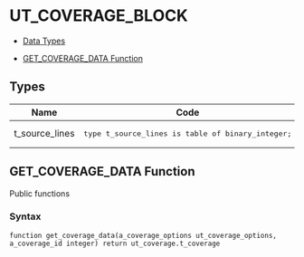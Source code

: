 # UT_COVERAGE_BLOCK


- [Data Types](#types)




- [GET_COVERAGE_DATA Function](#get_coverage_data)

## Types<a name="types"></a>

Name | Code | Description
--- | --- | ---
t_source_lines | <pre>type t_source_lines is table of binary_integer;</pre> | 










 
## GET_COVERAGE_DATA Function<a name="get_coverage_data"></a>


<p>
<p>Public functions</p>
</p>

### Syntax
```plsql
function get_coverage_data(a_coverage_options ut_coverage_options, a_coverage_id integer) return ut_coverage.t_coverage
```

 





 
